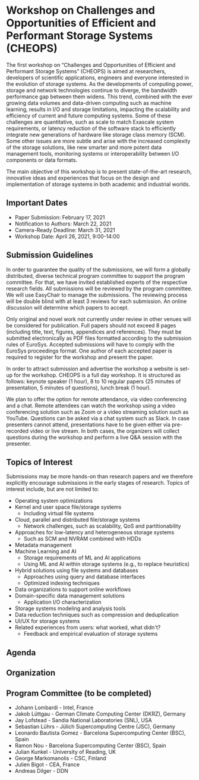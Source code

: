 # Workshop on Challenges and Opportunities of Efficient and Performant Storage Systems (CHEOPS)

The first workshop on “Challenges and Opportunities of Efficient and Performant Storage Systems” (CHEOPS) is aimed at researchers, developers of scientific applications, engineers and everyone interested in the evolution of storage systems. As the developments of computing power, storage and network technologies continue to diverge, the bandwidth performance gap between them widens. This trend, combined with the ever growing data volumes and data-driven computing such as machine learning, results in I/O and storage limitations, impacting the scalability and efficiency of current and future computing systems. Some of these challenges are quantitative, such as scale to match Exascale system requirements, or latency reduction of the software stack  to efficiently integrate new generations of hardware like storage class memory (SCM). Some other issues are more subtle and arise with the increased complexity of the storage solutions, like new smarter and more potent data management tools, monitoring systems or interoperability between I/O components or data formats.

The main objective of this workshop is to present state-of-the-art research, innovative ideas and experiences that focus on the design and implementation of storage systems in both academic and industrial worlds.

## Important Dates

- Paper Submission: February 17, 2021
- Notification to Authors: March 22, 2021
- Camera-Ready Deadline: March 31, 2021
- Workshop Date: April 26, 2021, 9:00-14:00

## Submission Guidelines

In order to guarantee the quality of the submissions, we will form a globally distributed, diverse technical program committee to support the program committee. For that, we have invited established experts of the respective research fields. All submissions will be reviewed by the program committee. We will use EasyChair to manage the submissions. The reviewing process will be double blind with at least 3 reviews for each submission. An online discussion will determine which papers to accept.

Only original and novel work not currently under review in other venues will be considered for publication. Full papers should not exceed 8 pages (including title, text, figures, appendices and references). They must be submitted electronically as PDF files formatted according to the submission rules of EuroSys. Accepted submissions will have to comply with the EuroSys proceedings format. One author of each accepted paper is required to register for the workshop and present the paper.

In order to attract submission and advertise the workshop a website is set-up for the workshop. CHEOPS is a full day workshop. It is structured as follows: keynote speaker (1 hour), 8 to 10  regular papers (25 minutes of presentation, 5 minutes of questions), lunch break (1 hour).

We plan to offer the option for remote attendance, via video conferencing and a chat. Remote attendees can watch the workshop using a video conferencing solution such as Zoom or a video streaming solution such as YouTube. Questions can be asked via a chat system such as Slack. In case presenters cannot attend, presentations have to be given either via pre-recorded video or live stream. In both cases, the organizers will collect questions during the workshop and perform a live Q&A session with the presenter.

## Topics of Interest

Submissions may be more hands-on than research papers and we therefore explicitly encourage submissions in the early stages of research. Topics of interest include, but are not limited to:

- Operating system optimizations
- Kernel and user space file/storage systems
  - Including virtual file systems
- Cloud, parallel and distributed file/storage systems
  - Network challenges, such as scalability, QoS and partitionability
- Approaches for low-latency and heterogeneous storage systems
  - Such as SCM and NVRAM combined with HDDs
- Metadata management
- Machine Learning and AI
  - Storage requirements of ML and AI applications
  - Using ML and AI within storage systems (e.g., to replace heuristics)
- Hybrid solutions using file systems and databases
  - Approaches using query and database interfaces
  - Optimized indexing techniques
- Data organizations to support online workflows
- Domain-specific data management solutions
  - Application I/O characterization
- Storage systems modeling and analysis tools
- Data reduction techniques such as compression and deduplication
- UI/UX for storage systems
- Related experiences from users: what worked, what didn't?
  - Feedback and empirical evaluation of storage systems

## Agenda

## Organization

## Program Committee (to be completed)

- Johann Lombardi - Intel, France
- Jakob Lüttgau - German Climate Computing Center (DKRZ), Germany
- Jay Lofstead - Sandia National Laboratories (SNL), USA
- Sebastian Lührs - Jülich Supercomputing Centre (JSC), Germany
- Leonardo Bautista Gomez - Barcelona Supercomputing Center (BSC), Spain
- Ramon Nou - Barcelona Supercomputing Center (BSC), Spain
- Julian Kunkel - University of Reading, UK
- George Markomanolis - CSC, Finland
- Julien Bigot - CEA, France
- Andreas Dilger - DDN
